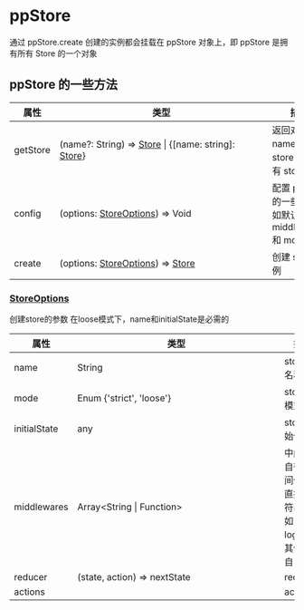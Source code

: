 # ppStore

通过 ppStore.create 创建的实例都会挂载在 ppStore 对象上，即 ppStore 是拥有所有 Store 的一个对象

## ppStore 的一些方法

| 属性          | <div style="width: 360px">类型</div>                           | 描述                              |
| ------------- | ------------------------------------------------------------ | --------------------------------- |
| getStore   | (name?: String) => <a href="/docs/api/store.html">Store</a> &#124; {[name: string]: <a href="/docs/api/store.html">Store</a>}  | 返回对应 name 的 store 或者所有 store           |
| config      | (options: [StoreOptions](#storeoptions)) => Void                     | 配置 ppStore 的一些属性，如默认的 middlewares 和 mode |
| create     | (options: [StoreOptions](#storeoptions)) => <a href="/docs/api/store.html">Store</a>                                       | 创建 store 实例  |

### [StoreOptions](#storeoptions)

创建store的参数 在loose模式下，name和initialState是必需的

| 属性          | <div style="width: 350px">类型</div>                          | 描述                              | 默认值                              |
| ------------- | ------------------------------------------------------------ | --------------------------------- | --------------------------------- |
| name   | String  | store 的名称           | -           |
| mode   | Enum {'strict', 'loose'}  | store 的模式           | 'loose'           |
| initialState   | any  | store 初始值           | -           |
| middlewares   | Array&lt;String &#124; Function&gt;  | 中间件，自带的中间件可以直接用字符串，如：logger。其他需要自己扩展           | ['logger']           |
| reducer      | (state, action) => nextState                     | reducer | - |
| actions     |                                        | actions         | - |
